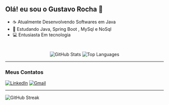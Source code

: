 ## Olá! eu sou o Gustavo Rocha 👋

- ☕ Atualmente Desenvolvendo Softwares em Java
- 🌱 Estudando Java, Spring Boot , MySql e NoSql
- 💻 Entusiasta Em tecnologia

#

<div align="center">
  <img src="https://github-readme-stats.vercel.app/api?username=gxtavorocha&show_icons=true&theme=dark" alt="GitHub Stats">
  <img src="https://github-readme-stats.vercel.app/api/top-langs/?username=gxtavorocha&layout=compact&theme=dark" alt="Top Languages">
</div>

---

### Meus Contatos

[![LinkedIn](https://img.shields.io/badge/LinkedIn-0077B5?style=for-the-badge&logo=linkedin&logoColor=white)](https://www.linkedin.com/in/gxtavorocha/)
[![Gmail](https://img.shields.io/badge/Gmail-D14836?style=for-the-badge&logo=gmail&logoColor=white)](mailto:rocha.gustavo.oliv@gmail.com)

---

![GitHub Streak](https://github-readme-streak-stats.herokuapp.com/?user=gxtavorocha&theme=dark)
